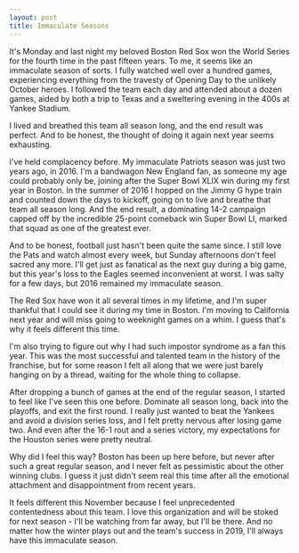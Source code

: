 ```yaml
---
layout: post
title: Immaculate Seasons
---
```


It's Monday and last night my beloved Boston Red Sox won the World Series for the fourth time in the past fifteen years. To me, it seems like an immaculate season of sorts. I fully watched well over a hundred games, experiencing everything from the travesty of Opening Day to the unlikely October heroes. I followed the team each day and attended about a dozen games, aided by both a trip to Texas and a sweltering evening in the 400s at Yankee Stadium.

I lived and breathed this team all season long, and the end result was perfect. And to be honest, the thought of doing it again next year seems exhausting.

I've held complacency before. My immaculate Patriots season was just two years ago, in 2016. I'm a bandwagon New England fan, as someone my age could probably only be, joining after the Super Bowl XLIX win during my first year in Boston. In the summer of 2016 I hopped on the Jimmy G hype train and counted down the days to kickoff, going on to live and breathe that team all season long. And the end result, a dominating 14-2 campaign capped off by the incredible 25-point comeback win Super Bowl LI, marked that squad as one of the greatest ever.

And to be honest, football just hasn't been quite the same since. I still love the Pats and watch almost every week, but Sunday afternoons don't feel sacred any more. I'll get just as fanatical as the next guy during a big game, but this year's loss to the Eagles seemed inconvenient at worst. I was salty for a few days, but 2016 remained my immaculate season.

The Red Sox have won it all several times in my lifetime, and I'm super thankful that I could see it during my time in Boston. I'm moving to California next year and will miss going to weeknight games on a whim. I guess that's why it feels different this time.

I'm also trying to figure out why I had such impostor syndrome as a fan this year. This was the most successful and talented team in the history of the franchise, but for some reason I felt all along that we were just barely hanging on by a thread, waiting for the whole thing to collapse.

After dropping a bunch of games at the end of the regular season, I started to feel like I've seen this one before. Dominate all season long, back into the playoffs, and exit the first round. I really just wanted to beat the Yankees and avoid a division series loss, and I felt pretty nervous after losing game two. And even after the 16-1 rout and a series victory, my expectations for the Houston series were pretty neutral.

Why did I feel this way? Boston has been up here before, but never after such a great regular season, and I never felt as pessimistic about the other winning clubs. I guess it just didn't seem real this time after all the emotional attachment and disappointment from recent years.

It feels different this November because I feel unprecedented contentedness about this team. I love this organization and will be stoked for next season - I'll be watching from far away, but I'll be there. And no matter how the winter plays out and the team's success in 2019, I'll always have this immaculate season.
